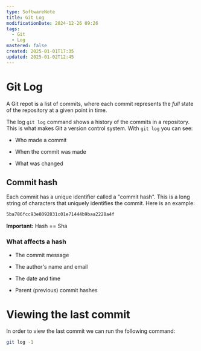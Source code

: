 ```yaml
---
type: SoftwareNote
title: Git Log
modificationDate: 2024-12-26 09:26
tags:
  - Git
  - Log
mastered: false
created: 2025-01-01T17:35
updated: 2025-01-02T12:45
---
```


# Git Log

A Git repot is a list of commits, where each commit represents the *full* state of the repository at a given point in time.

The log `git log` command shows a history of the commits in a repository. This is what makes Git a version control system. With `git log` you can see:

- Who made a commit

- When the commit was made

- What was changed

## Commit hash

Each commit has a unique identifier called a "commit hash". This is a long string of characters that uniquely identifies the commit. Here is an example:

```bash
5ba786fcc93e8092831c01e71444b9baa2228a4f
```

**Important:** Hash == Sha

### What affects a hash

- The commit message

- The author's name and email

- The date and time

- Parent (previous) commit hashes

# Viewing the last commit

In order to view the last commit we can run the following command:

```bash
git log -1
```

